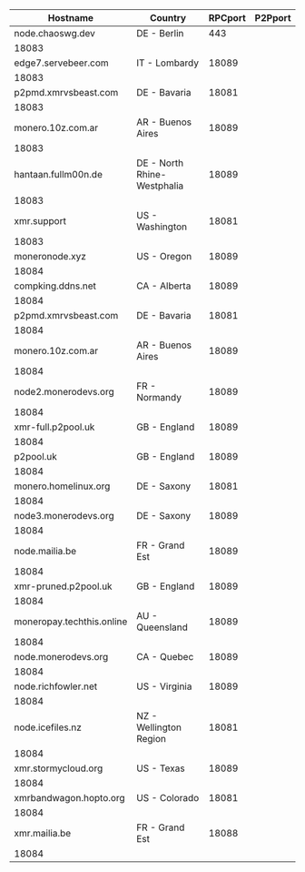 Hostname | Country | RPCport | P2Pport
--- | --- | --- | ---
node.chaoswg.dev | DE - Berlin | 443
 | 18083
edge7.servebeer.com | IT - Lombardy | 18089
 | 18083
p2pmd.xmrvsbeast.com | DE - Bavaria | 18081
 | 18083
monero.10z.com.ar | AR - Buenos Aires | 18089
 | 18083
hantaan.fullm00n.de | DE - North Rhine-Westphalia | 18089
 | 18083
xmr.support | US - Washington | 18081
 | 18083
moneronode.xyz | US - Oregon | 18089
 | 18084
compking.ddns.net | CA - Alberta | 18089
 | 18084
p2pmd.xmrvsbeast.com | DE - Bavaria | 18081
 | 18084
monero.10z.com.ar | AR - Buenos Aires | 18089
 | 18084
node2.monerodevs.org | FR - Normandy | 18089
 | 18084
xmr-full.p2pool.uk | GB - England | 18089
 | 18084
p2pool.uk | GB - England | 18089
 | 18084
monero.homelinux.org | DE - Saxony | 18081
 | 18084
node3.monerodevs.org | DE - Saxony | 18089
 | 18084
node.mailia.be | FR - Grand Est | 18089
 | 18084
xmr-pruned.p2pool.uk | GB - England | 18089
 | 18084
moneropay.techthis.online | AU - Queensland | 18089
 | 18084
node.monerodevs.org | CA - Quebec | 18089
 | 18084
node.richfowler.net | US - Virginia | 18089
 | 18084
node.icefiles.nz | NZ - Wellington Region | 18081
 | 18084
xmr.stormycloud.org | US - Texas | 18089
 | 18084
xmrbandwagon.hopto.org | US - Colorado | 18081
 | 18084
xmr.mailia.be | FR - Grand Est | 18088
 | 18084
